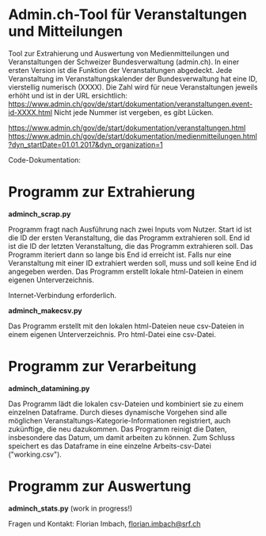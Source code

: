 # Admin.ch-Tool für Veranstaltungen und Mitteilungen

Tool zur Extrahierung und Auswertung von Medienmitteilungen und Veranstaltungen der Schweizer Bundesverwaltung (admin.ch). In einer ersten Version ist die Funktion der Veranstaltungen abgedeckt. Jede Veranstaltung im Veranstaltungskalender der Bundesverwaltung hat eine ID, vierstellig numerisch (XXXX). Die Zahl wird für neue Veranstaltungen jeweils erhöht und ist in der URL ersichtlich: https://www.admin.ch/gov/de/start/dokumentation/veranstaltungen.event-id-XXXX.html
Nicht jede Nummer ist vergeben, es gibt Lücken.

https://www.admin.ch/gov/de/start/dokumentation/veranstaltungen.html
https://www.admin.ch/gov/de/start/dokumentation/medienmitteilungen.html?dyn_startDate=01.01.2017&dyn_organization=1

Code-Dokumentation:

# Programm zur Extrahierung

**adminch_scrap.py**

Programm fragt nach Ausführung nach zwei Inputs vom Nutzer. Start id ist die ID der ersten Veranstaltung, die das Programm extrahieren soll. End id ist die ID der letzten Veranstaltung, die das Programm extrahieren soll. Das Programm iteriert dann so lange bis End id erreicht ist. Falls nur eine Veranstaltung mit einer ID extrahiert werden soll, muss und soll keine End id angegeben werden. Das Programm erstellt lokale html-Dateien in einem eigenen Unterverzeichnis.

Internet-Verbindung erforderlich.

**adminch_makecsv.py**

Das Programm erstellt mit den lokalen html-Dateien neue csv-Dateien in einem eigenen Unterverzeichnis. Pro html-Datei eine csv-Datei.

# Programm zur Verarbeitung

**adminch_datamining.py**

Das Programm lädt die lokalen csv-Dateien und kombiniert sie zu einem einzelnen Dataframe. Durch dieses dynamische Vorgehen sind alle möglichen Veranstaltungs-Kategorie-Informationen registriert, auch zukünftige, die neu dazukommen. Das Programm reinigt die Daten, insbesondere das Datum, um damit arbeiten zu können. Zum Schluss speichert es das Dataframe in eine einzelne Arbeits-csv-Datei ("working.csv").

# Programm zur Auswertung

**adminch_stats.py** (work in progress!)

Fragen und Kontakt:
Florian Imbach, florian.imbach@srf.ch
